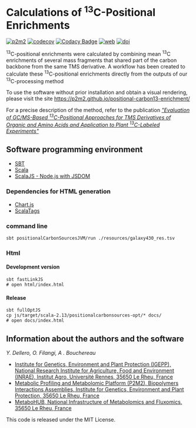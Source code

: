 # Calculations of <sup>13</sup>C-Positional Enrichments

[![p2m2](https://circleci.com/gh/p2m2/positional-carbon13-enrichment.svg?style=shield)](https://app.circleci.com/pipelines/github/p2m2)
[![codecov](https://codecov.io/gh/p2m2/positional-carbon13-enrichment/branch/develop/graph/badge.svg)](https://codecov.io/gh/p2m2/positional-carbon13-enrichment)
[![Codacy Badge](https://app.codacy.com/project/badge/Grade/435ffc5c2a1e40ed9deb031877eda9ce)](https://app.codacy.com/gh/p2m2/positional-carbon13-enrichment/dashboard?utm_source=gh&utm_medium=referral&utm_content=&utm_campaign=Badge_grade)
[![web](https://img.shields.io/badge/Web-Online-blue.svg)](https://p2m2.github.io/positional-carbon13-enrichment/)
[![doi](https://img.shields.io/badge/doi-10.3390/metabo13040466-blue.svg)](https://doi.org/10.3390/metabo13040466)

<sup>13</sup>C-positional enrichments were calculated by combining mean <sup>13</sup>C enrichments
of several mass fragments that shared part of the carbon backbone from the same TMS
derivative. A workflow has been created to calculate these <sup>13</sup>C-positional enrichments
directly from the outputs of our <sup>13</sup>C-processing method

To use the software without prior installation and obtain a visual rendering, please visit the site https://p2m2.github.io/positional-carbon13-enrichment/

For a precise description of the method, refer to the publication [*"Evaluation of GC/MS-Based <sup>13</sup>C-Positional Approaches for TMS Derivatives of Organic and Amino Acids and Application to Plant <sup>13</sup>C-Labeled Experiments"*](https://doi.org/10.3390/metabo13040466)

## Software programming environment

- [SBT](https://www.scala-sbt.org/)
- [Scala](https://www.scala-lang.org/)
- [ScalaJS - Node.js with JSDOM](https://www.scala-js.org/doc/project/js-environments.html)


### Dependencies for HTML generation

- [Chart.js](https://www.chartjs.org/)
- [ScalaTags](https://com-lihaoyi.github.io/scalatags/)

### command line

```shell
sbt positionalCarbonSourcesJVM/run ./resources/galaxy430_res.tsv
```

### Html

#### Development version

```shell 
sbt fastLinkJS 
# open html/index.html
```

#### Release

```shell 
sbt fullOptJS
cp js/target/scala-2.13/positionalcarbonsources-opt/* docs/
# open docs/index.html
```

## Information about the authors and the software

*Y. Dellero, O. Filangi, A . Bouchereau*

- [Institute for Genetics, Environment and Plant Protection (IGEPP), National Research Institute for Agriculture, Food and Environment (INRAE), Institut Agro, Université Rennes, 35650 Le Rheu, France](https://www6.rennes.inrae.fr/igepp)
- [Metabolic Profiling and Metabolomic Platform (P2M2), Biopolymers Interactions Assemblies, Institute for Genetics, Environment and Plant Protection, 35650 Le Rheu, France](https://www6.inrae.fr/p2m2/)
- [MetaboHUB, National Infrastructure of Metabolomics and Fluxomics, 35650 Le Rheu, France](https://www.metabohub.fr/)


This code is released under the MIT License.



